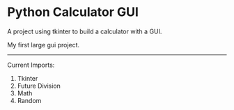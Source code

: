 # Python Calculator GUI

A project using tkinter to build a calculator with a GUI.

My first large gui project.

---

Current Imports:

<ol>
<li>Tkinter</li>
<li>Future Division</li>
<li>Math</li>
<li>Random</li>
</ol>